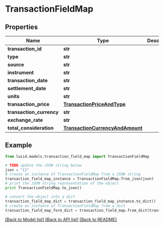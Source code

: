 # TransactionFieldMap


## Properties
Name | Type | Description | Notes
------------ | ------------- | ------------- | -------------
**transaction_id** | **str** |  | 
**type** | **str** |  | 
**source** | **str** |  | 
**instrument** | **str** |  | 
**transaction_date** | **str** |  | 
**settlement_date** | **str** |  | 
**units** | **str** |  | 
**transaction_price** | [**TransactionPriceAndType**](TransactionPriceAndType.md) |  | 
**transaction_currency** | **str** |  | 
**exchange_rate** | **str** |  | [optional] 
**total_consideration** | [**TransactionCurrencyAndAmount**](TransactionCurrencyAndAmount.md) |  | 

## Example

```python
from lusid.models.transaction_field_map import TransactionFieldMap

# TODO update the JSON string below
json = "{}"
# create an instance of TransactionFieldMap from a JSON string
transaction_field_map_instance = TransactionFieldMap.from_json(json)
# print the JSON string representation of the object
print TransactionFieldMap.to_json()

# convert the object into a dict
transaction_field_map_dict = transaction_field_map_instance.to_dict()
# create an instance of TransactionFieldMap from a dict
transaction_field_map_form_dict = transaction_field_map.from_dict(transaction_field_map_dict)
```
[[Back to Model list]](../README.md#documentation-for-models) [[Back to API list]](../README.md#documentation-for-api-endpoints) [[Back to README]](../README.md)


